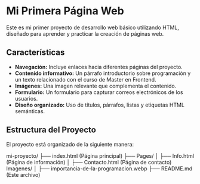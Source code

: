 # Mi Primera Página Web

Este es mi primer proyecto de desarrollo web básico utilizando HTML, diseñado para aprender y practicar la creación de páginas web.

## Características

- **Navegación:** Incluye enlaces hacia diferentes páginas del proyecto.
- **Contenido informativo:** Un párrafo introductorio sobre programación y un texto relacionado con el curso de Master en Frontend.
- **Imágenes:** Una imagen relevante que complementa el contenido.
- **Formulario:** Un formulario para capturar correos electrónicos de los usuarios.
- **Diseño organizado:** Uso de títulos, párrafos, listas y etiquetas HTML semánticas.

## Estructura del Proyecto

El proyecto está organizado de la siguiente manera:

mi-proyecto/ ├── index.html (Página principal) ├── Pages/ │ ├── Info.html (Página de información) │ ├── Contacto.html (Página de contacto)  Imagenes/ │ ├── importancia-de-la-programacion.webp ├── README.md (Este archivo)
